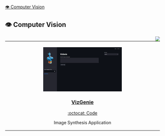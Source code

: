 [👁️ Computer Vision](#-computer-vision) 

## 👁️ Computer Vision

<a href="#"><img align="right" width="15" height="15" src="https://git.io/JtehR" alt="Back to top"></a>

<table width="100%"><tr align="center"><td valign="top" width="33.3%"><br><a href="https://github.com/shreyas21563/VizGenie"><img width="256" height="144" src="screenshots/VizGenie.png"></a><br><h3><a href="https://vizgenie.streamlit.app/">VizGenie</a></h3><p> <a href="https://github.com/shreyas21563/VizGenie">:octocat: Code</a></p><p>Image Synthesis Application</p></td></tr></table>
